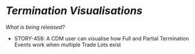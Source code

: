 # *Termination Visualisations*

_What is being released?_

- STORY-458: A CDM user can visualise how Full and Partial Termination Events work when multiple Trade Lots exist